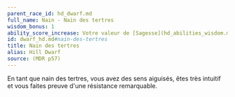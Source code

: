 ```yaml
---
parent_race_id: hd_dwarf.md
full_name: Nain - Nain des tertres
wisdom_bonus: 1
ability_score_increase: Votre valeur de [Sagesse](hd_abilities_wisdom.md) augmente de 1.
id: dwarf_hd.md#nain-des-tertres
title: Nain des tertres
alias: Hill Dwarf
source: (MDR p57)
---
```


En tant que nain des tertres, vous avez des sens aiguisés, êtes très intuitif et vous faites preuve d'une résistance remarquable.

